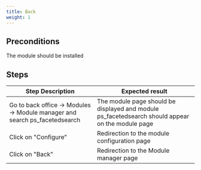 ```yaml
---
title: Back
weight: 1
---
```


## Preconditions

The module should be installed
## Steps
| Step Description | Expected result |
| ----- | ----- |
| Go to back office -> Modules -> Module manager and search ps_facetedsearch | The module page should be displayed and module ps_facetedsearch should appear on the module page |
| Click on "Configure" | Redirection to the module configuration page |
| Click on "Back" | Redirection to the Module manager page |
